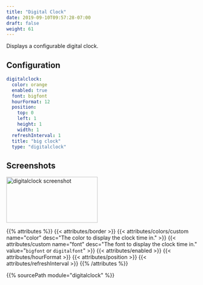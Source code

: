 ```yaml
---
title: "Digital Clock"
date: 2019-09-10T09:57:28-07:00
draft: false
weight: 61
---
```


Displays a configurable digital clock.

## Configuration

```yaml
digitalclock:
  color: orange
  enabled: true
  font: bigfont
  hourFormat: 12
  position:
    top: 0
    left: 1
    height: 1
    width: 1
  refreshInterval: 1
  title: "big clock"
  type: "digitalclock"
```

## Screenshots

<img src="/imgs/modules/digitalclock.png" class="screenshot" width="240" height="121" alt="digitalclock screenshot" />

{{% attributes %}}
  {{< attributes/border >}}
  {{< attributes/colors/custom name="color" desc="The color to display the clock time in." >}}
  {{< attributes/custom name="font" desc="The font to display the clock time in." value="`bigfont` or `digitalfont`" >}}
  {{< attributes/enabled >}}
  {{< attributes/hourFormat >}}
  {{< attributes/position >}}
  {{< attributes/refreshInterval >}}
{{% /attributes %}}

{{% sourcePath module="digitalclock" %}}